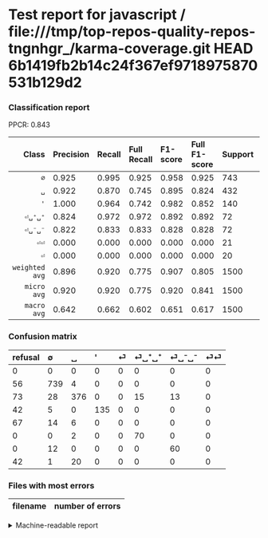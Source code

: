 # Test report for javascript / file:///tmp/top-repos-quality-repos-tngnhgr_/karma-coverage.git HEAD 6b1419fb2b14c24f367ef9718975870531b129d2

### Classification report

PPCR: 0.843

| Class | Precision | Recall | Full Recall | F1-score | Full F1-score | Support | Full Support | PPCR |
|------:|:----------|:-------|:------------|:---------|:---------|:--------|:-------------|:-----|
| `∅` | 0.925| 0.995| 0.925| 0.958| 0.925| 743| 799| 0.930 |
| `␣` | 0.922| 0.870| 0.745| 0.895| 0.824| 432| 505| 0.855 |
| `'` | 1.000| 0.964| 0.742| 0.982| 0.852| 140| 182| 0.769 |
| `⏎␣⁺␣⁺` | 0.824| 0.972| 0.972| 0.892| 0.892| 72| 72| 1.000 |
| `⏎␣⁻␣⁻` | 0.822| 0.833| 0.833| 0.828| 0.828| 72| 72| 1.000 |
| `⏎⏎` | 0.000| 0.000| 0.000| 0.000| 0.000| 21| 63| 0.333 |
| `⏎` | 0.000| 0.000| 0.000| 0.000| 0.000| 20| 87| 0.230 |
| `weighted avg` | 0.896| 0.920| 0.775| 0.907| 0.805| 1500| 1780| 0.843 |
| `micro avg` | 0.920| 0.920| 0.775| 0.920| 0.841| 1500| 1780| 0.843 |
| `macro avg` | 0.642| 0.662| 0.602| 0.651| 0.617| 1500| 1780| 0.843 |

### Confusion matrix

|refusal|  ∅| ␣| '| ⏎| ⏎␣⁺␣⁺| ⏎␣⁻␣⁻| ⏎⏎| 
|:---|:---|:---|:---|:---|:---|:---|:---|
|0 |0 |0 |0 |0 |0 |0 |0 |
|56 |739 |4 |0 |0 |0 |0 |0 |
|73 |28 |376 |0 |0 |15 |13 |0 |
|42 |5 |0 |135 |0 |0 |0 |0 |
|67 |14 |6 |0 |0 |0 |0 |0 |
|0 |0 |2 |0 |0 |70 |0 |0 |
|0 |12 |0 |0 |0 |0 |60 |0 |
|42 |1 |20 |0 |0 |0 |0 |0 |

### Files with most errors

| filename | number of errors|
|:----:|:-----|

<details>
    <summary>Machine-readable report</summary>
```json
{
  "cl_report": {"\u0027": {"f1-score": 0.9818181818181818, "precision": 1.0, "recall": 0.9642857142857143, "support": 140}, "macro avg": {"f1-score": 0.6506939556595349, "precision": 0.6417031400143852, "recall": 0.6621182943044124, "support": 1500}, "micro avg": {"f1-score": 0.92, "precision": 0.92, "recall": 0.92, "support": 1500}, "weighted avg": {"f1-score": 0.9067663721717718, "precision": 0.895863402312251, "recall": 0.92, "support": 1500}, "\u2205": {"f1-score": 0.9584954604409857, "precision": 0.9249061326658323, "recall": 0.9946164199192463, "support": 743}, "\u23ce": {"f1-score": 0.0, "precision": 0.0, "recall": 0.0, "support": 20}, "\u23ce\u23ce": {"f1-score": 0.0, "precision": 0.0, "recall": 0.0, "support": 21}, "\u23ce\u2423\u207a\u2423\u207a": {"f1-score": 0.89171974522293, "precision": 0.8235294117647058, "recall": 0.9722222222222222, "support": 72}, "\u23ce\u2423\u207b\u2423\u207b": {"f1-score": 0.8275862068965517, "precision": 0.821917808219178, "recall": 0.8333333333333334, "support": 72}, "\u2423": {"f1-score": 0.8952380952380952, "precision": 0.9215686274509803, "recall": 0.8703703703703703, "support": 432}},
  "cl_report_full": {"\u0027": {"f1-score": 0.8517350157728707, "precision": 1.0, "recall": 0.7417582417582418, "support": 182}, "macro avg": {"f1-score": 0.6170864814285124, "precision": 0.6417031400143852, "recall": 0.6023963407750249, "support": 1780}, "micro avg": {"f1-score": 0.8414634146341463, "precision": 0.92, "recall": 0.7752808988764045, "support": 1780}, "weighted avg": {"f1-score": 0.8054793412871758, "precision": 0.8454294138772948, "recall": 0.7752808988764045, "support": 1780}, "\u2205": {"f1-score": 0.9249061326658323, "precision": 0.9249061326658323, "recall": 0.9249061326658323, "support": 799}, "\u23ce": {"f1-score": 0.0, "precision": 0.0, "recall": 0.0, "support": 87}, "\u23ce\u23ce": {"f1-score": 0.0, "precision": 0.0, "recall": 0.0, "support": 63}, "\u23ce\u2423\u207a\u2423\u207a": {"f1-score": 0.89171974522293, "precision": 0.8235294117647058, "recall": 0.9722222222222222, "support": 72}, "\u23ce\u2423\u207b\u2423\u207b": {"f1-score": 0.8275862068965517, "precision": 0.821917808219178, "recall": 0.8333333333333334, "support": 72}, "\u2423": {"f1-score": 0.8236582694414019, "precision": 0.9215686274509803, "recall": 0.7445544554455445, "support": 505}},
  "ppcr": 0.8426966292134831
}
```
</details>
